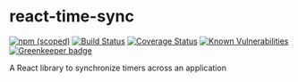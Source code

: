 # react-time-sync

[![npm (scoped)](https://img.shields.io/npm/v/react-time-sync.svg)](https://www.npmjs.com/package/react-time-sync) [![Build Status](https://travis-ci.org/peterjuras/react-time-sync.svg?branch=master)](https://travis-ci.org/peterjuras/-react-time-sync) [![Coverage Status](https://coveralls.io/repos/github/peterjuras/react-time-sync/badge.svg?branch=master)](https://coveralls.io/github/peterjuras/react-time-sync?branch=master) [![Known Vulnerabilities](https://snyk.io/test/github/peterjuras/react-time-sync/badge.svg)](https://snyk.io/test/github/peterjuras/react-time-sync) [![Greenkeeper badge](https://badges.greenkeeper.io/peterjuras/react-time-sync.svg)](https://greenkeeper.io/)

A React library to synchronize timers across an application
